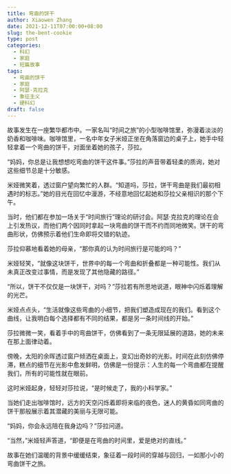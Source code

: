 ```yaml
---
title: 弯曲的饼干
author: Xiaowen Zhang
date: 2021-12-11T07:00:00+08:00
slug: the-bent-cookie
type: post
categories:
  - 科幻
  - 家庭
  - 短篇故事
tags:
  - 弯曲的饼干
  - 家庭
  - 阿瑟·克拉克
  - 象征主义
  - 硬科幻
draft: false
---
```


故事发生在一座繁华都市中。一家名叫“时间之旅”的小型咖啡馆里，弥漫着淡淡的奶香和咖啡味。咖啡馆里，一名中年女子米娅正坐在角落窗边的桌子上，她手中轻轻拿着一个弯曲的饼干，对面坐着她的孩子，莎拉。

“妈妈，你总是让我想想吃弯曲的饼干这件事。”莎拉的声音带着轻柔的质询，她对这些细节总是十分敏感。

米娅微笑着，透过窗户望向繁忙的人群。“知道吗，莎拉，饼干弯曲是我们最初相遇时的标志。”她的目光在回忆中漫游，不经意地回忆起她和莎拉父亲相识的那个下午。

当时，他们都在参加一场关于“时间旅行”理论的研讨会。阿瑟·克拉克的理论在会上引发热议，而他们两个因同时拿起一块弯曲的饼干而不约而同地微笑。饼干的弯曲形状，仿佛预示着他们生命即将交错的轨迹。

莎拉仰慕地看着她的母亲，“那你真的认为时间旅行是可能的吗？”

米娅轻笑，“就像这块饼干，世界中的每一个弯曲和折叠都是一种可能性。我们从未真正改变过事情，而是发现了其他隐藏的路径。”

“所以，饼干不仅仅是一块饼干，对吗？”莎拉若有所思地说道，眼神中闪烁着理解的光芒。

米娅点点头，“生活就像这些弯曲的小细节，把我们塑造成现在的我们。看到这个曲线，让我明白每个选择都有不同的结果，都是另一条时间线的开始。”

莎拉微微一笑，看着手中的弯曲饼干，仿佛看到了一条无限延展的道路，她的未来在那上面律动着。

傍晚，太阳的余晖透过窗户倾洒在桌面上，变幻出奇妙的光影。时间在此刻仿佛停滞，糕点的细节在光影中愈发鲜明，仿佛是一份提示：人生的每一个弯曲都在提醒我们，所有的可能性就在眼前。

这时米娅起身，轻轻对莎拉说，“是时候走了，我的小科学家。”

当她们走出咖啡馆时，远方的天空闪烁着即将来临的夜色，迷人的黄昏如同弯曲的饼干那般展示着其潜藏的美丽与无限可能。

“妈妈，你会永远陪在我身边吗？”莎拉问道。

“当然，”米娅轻声答道，“即便是在弯曲的时间里，爱是绝对的直线。”

故事在她们温暖的背景中缓缓结束，象征着一段时间的穿越与回归，一如那小小的弯曲饼干之旅。